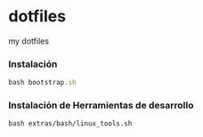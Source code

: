 dotfiles
========

my dotfiles

### Instalación

```js
bash bootstrap.sh
```

### Instalación de Herramientas de desarrollo

```
bash extras/bash/linux_tools.sh
```
